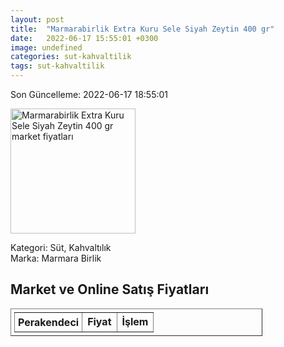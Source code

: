 ```yaml
---
layout: post
title:  "Marmarabirlik Extra Kuru Sele Siyah Zeytin 400 gr"
date:   2022-06-17 15:55:01 +0300
image: undefined
categories: sut-kahvaltilik
tags: sut-kahvaltilik
---
```


Son Güncelleme: 2022-06-17 18:55:01

<img src="undefined" width="200" alt="Marmarabirlik Extra Kuru Sele Siyah Zeytin 400 gr market fiyatları" />

Kategori: Süt, Kahvaltılık
<br />
Marka: Marmara Birlik

<h2>Market ve Online Satış Fiyatları</h2>

<table border="1" style="padding: 5px;width:80%;">
  <tr>
    <td style="padding: 5px;"><strong>Perakendeci</strong></td>
    <td><strong>Fiyat</strong></td>
    <td><strong>İşlem</strong></td>
  </tr>
  
</table>
